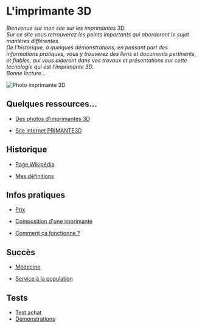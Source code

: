 # L'imprimante 3D

_Bienvenue sur mon site sur les imprimantes 3D.  
Sur ce site vous retrouverez les points importants qui aborderont le sujet manières différentes.  
De l'historique, à quelques démonstrations, en passant part des informations pratiques, vous y trouverez des liens et documents pertinents, et fiables, qui vous aideront dans vos travaux et présentations sur cette tecnologie qui est l'imprimante 3D.  
Bonne lecture..._

![Photo imprimante 3D](https://user-images.githubusercontent.com/62696199/78220931-b9542b80-74c2-11ea-9645-de4a6b20e314.jpg)

## Quelques ressources...

- [Des photos d'imprimantes 3D](https://www.ecosia.org/images?q=Imprimantes+3D#id=)

- [Site internet PRIMANTE3D](http://www.primante3d.com)

## Historique
- [Page Wikipédia](https://fr.wikipedia.org/wiki/Impression_3D)

- [Mes définitions](definition.md)

## Infos pratiques

- [Prix](prix.md)

- [Composition d'une imprimante](composition3dmatériel.md)

- [Comment ça fonctionne ?](commentçafonctionne.md)

## Succès 

- [Médecine](medecine.md)

- [Service à la population](services.md)

## Tests

- [Test achat](testachat.md)
- [Démonstrations](demonstrations.md)
